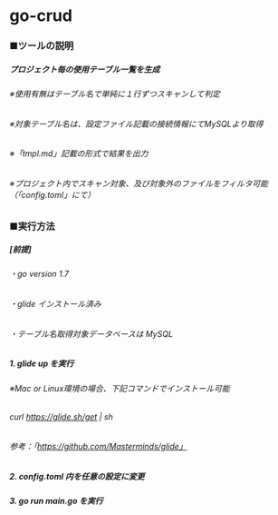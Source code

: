 # go-crud

### ■ツールの説明

##### プロジェクト毎の使用テーブル一覧を生成

###### ※使用有無はテーブル名で単純に１行ずつスキャンして判定

###### ※対象テーブル名は、設定ファイル記載の接続情報にてMySQLより取得

###### ※「tmpl.md」記載の形式で結果を出力

###### ※プロジェクト内でスキャン対象、及び対象外のファイルをフィルタ可能（「config.toml」にて）

### ■実行方法

##### [前提]

###### ・go version 1.7

###### ・glide インストール済み

###### ・テーブル名取得対象データベースは MySQL

##### 1. glide up を実行

###### ※Mac or Linux環境の場合、下記コマンドでインストール可能

###### curl https://glide.sh/get | sh

###### 参考：「https://github.com/Masterminds/glide」

##### 2. config.toml 内を任意の設定に変更

##### 3. go run main.go を実行
